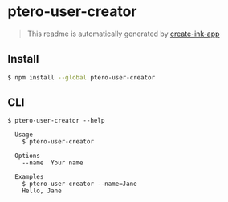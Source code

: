 # ptero-user-creator

> This readme is automatically generated by [create-ink-app](https://github.com/vadimdemedes/create-ink-app)


## Install

```bash
$ npm install --global ptero-user-creator
```


## CLI

```
$ ptero-user-creator --help

  Usage
    $ ptero-user-creator

  Options
    --name  Your name

  Examples
    $ ptero-user-creator --name=Jane
    Hello, Jane
```
